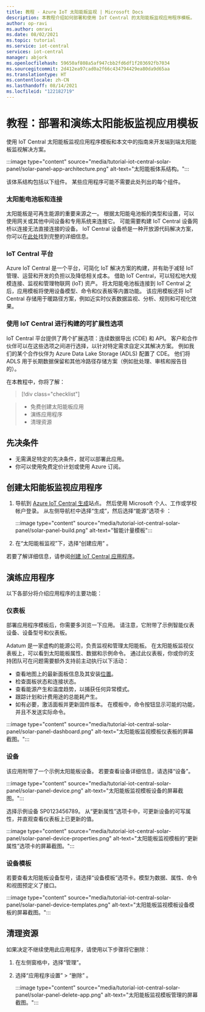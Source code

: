 ```yaml
---
title: 教程 - Azure IoT 太阳能板监视 | Microsoft Docs
description: 本教程介绍如何部署和使用 IoT Central 的太阳能板监视应用程序模板。
author: op-ravi
ms.author: omravi
ms.date: 08/02/2021
ms.topic: tutorial
ms.service: iot-central
services: iot-central
manager: abjork
ms.openlocfilehash: 59650af808a5af947cbb2fd6df1f203692fb7034
ms.sourcegitcommit: 2d412ea97cad0a2f66c434794429ea80da9d65aa
ms.translationtype: HT
ms.contentlocale: zh-CN
ms.lasthandoff: 08/14/2021
ms.locfileid: "122182719"
---
```

# <a name="tutorial-deploy-and-walk-through-the-solar-panel-monitoring-app-template"></a>教程：部署和演练太阳能板监视应用模板 

使用 IoT Central 太阳能板监视应用程序模板和本文中的指南来开发端到端太阳能板监视解决方案。

  :::image type="content" source="media/tutorial-iot-central-solar-panel/solar-panel-app-architecture.png" alt-text="太阳能板体系结构。":::

该体系结构包括以下组件。 某些应用程序可能不需要此处列出的每个组件。

### <a name="solar-panels-and-connectivity"></a>太阳能电池板和连接

太阳能板是可再生能源的重要来源之一。 根据太阳能电池板的类型和设置，可以使用网关或其他中间设备和专用系统来连接它。 可能需要构建 IoT Central 设备网桥以连接无法直接连接的设备。 IoT Central 设备桥是一种开放源代码解决方案，你可以在[此处](../core/howto-build-iotc-device-bridge.md)找到完整的详细信息。 

### <a name="iot-central-platform"></a>IoT Central 平台

Azure IoT Central 是一个平台，可简化 IoT 解决方案的构建，并有助于减轻 IoT 管理、运营和开发的负担以及降低相关成本。 借助 IoT Central，可以轻松地大规模连接、监视和管理物联网 (IoT) 资产。 将太阳能电池板连接到 IoT Central 之后，应用模板将使用设备模型、命令和仪表板等内置功能。 该应用模板还将 IoT Central 存储用于暖路径方案，例如近实时仪表数据监视、分析、规则和可视化效果。

### <a name="extensibility-options-to-build-with-iot-central"></a>使用 IoT Central 进行构建的可扩展性选项

IoT Central 平台提供了两个扩展选项：连续数据导出 (CDE) 和 API。 客户和合作伙伴可以在这些选项之间进行选择，以针对特定需求自定义其解决方案。 例如我们的某个合作伙伴为 Azure Data Lake Storage (ADLS) 配置了 CDE。 他们将 ADLS 用于长期数据保留和其他冷路径存储方案（例如批处理、审核和报告目的）。 


在本教程中，你将了解：

> [!div class="checklist"]

> * 免费创建太阳能板应用
> * 演练应用程序
> * 清理资源


## <a name="prerequisites"></a>先决条件

* 无需满足特定的先决条件，就可以部署此应用。
* 你可以使用免费定价计划或使用 Azure 订阅。


## <a name="create-a-solar-panel-monitoring-application"></a>创建太阳能板监视应用程序


1. 导航到 [Azure IoT Central 生成](https://aka.ms/iotcentral)站点。 然后使用 Microsoft 个人、工作或学校帐户登录。 从左侧导航栏中选择“生成”，然后选择“能源”选项卡 ：

    :::image type="content" source="media/tutorial-iot-central-solar-panel/solar-panel-build.png" alt-text="智能计量模板":::

1. 在“太阳能板监视”下，选择“创建应用” 。

若要了解详细信息，请参阅[创建 IoT Central 应用程序](../core/howto-create-iot-central-application.md)。

## <a name="walk-through-the-application"></a>演练应用程序

以下各部分将介绍应用程序的主要功能：

### <a name="dashboard"></a>仪表板

部署应用程序模板后，你需要多浏览一下应用。 请注意，它附带了示例智能仪表设备、设备型号和仪表板。

Adatum 是一家虚构的能源公司，负责监视和管理太阳能板。 在太阳能板监视仪表板上，可以看到太阳能板属性、数据和示例命令。 通过此仪表板，你或你的支持团队可在问题需要额外支持前主动执行以下活动：
* 查看地图上的最新面板信息及其安装[位置](../core/howto-use-location-data.md)。
* 检查面板状态和连接状态。
* 查看能源产生和温度趋势，以捕获任何异常模式。
* 跟踪计划和计费用途的总能耗产生。
* 如有必要，激活面板并更新固件版本。 在模板中，命令按钮显示可能的功能，并且不发送实际命令。

:::image type="content" source="media/tutorial-iot-central-solar-panel/solar-panel-dashboard.png" alt-text="太阳能板监视模板仪表板的屏幕截图。":::

### <a name="devices"></a>设备

该应用附带了一个示例太阳能板设备。 若要查看设备详细信息，请选择“设备”。

:::image type="content" source="media/tutorial-iot-central-solar-panel/solar-panel-device.png" alt-text="太阳能板监视模板设备的屏幕截图。":::

选择示例设备 SP0123456789。 从“更新属性”选项卡中，可更新设备的可写属性，并直观查看仪表板上已更新的值。 

:::image type="content" source="media/tutorial-iot-central-solar-panel/solar-panel-device-properties.png" alt-text="太阳能板监视模板的“更新属性”选项卡的屏幕截图。":::


### <a name="device-template"></a>设备模板

若要查看太阳能板设备型号，请选择“设备模板”选项卡。模型为数据、属性、命令和视图预定义了接口。

:::image type="content" source="media/tutorial-iot-central-solar-panel/solar-panel-device-templates.png" alt-text="太阳能板监视模板设备模板的屏幕截图。":::


## <a name="clean-up-resources"></a>清理资源

如果决定不继续使用此应用程序，请使用以下步骤将它删除：

1. 在左侧窗格中，选择“管理”。
1. 选择“应用程序设置” > “删除” 。 

    :::image type="content" source="media/tutorial-iot-central-solar-panel/solar-panel-delete-app.png" alt-text="太阳能板监视模板管理的屏幕截图。":::
